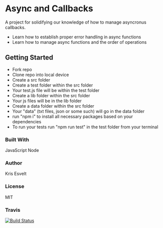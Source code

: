 # Async and Callbacks

A project for solidifying our knowledge of how to manage asyncronus callbacks.
- Learn how to establish proper error handling in async functions
- Learn how to manage async functions and the order of operations

## Getting Started

- Fork repo
- Clone repo into local device
- Create a src folder
- Create a test folder within the src folder
- Your test.js file will be within the test folder
- Create a lib folder within the src folder
- Your js files will be in the lib folder
- Create a data folder within the src folder
- Your "data" (txt files, json or some such) will go in the data folder
- run "npm i" to install all necessary packages based on your dependencies
- To run your tests run "npm run test" in the test folder from your terminal

### Built With

JavaScript
Node

### Author

Kris Esvelt

### License

MIT

### Travis

[![Build Status](https://travis-ci.com/kris3579/03-async-and-callbacks.svg?branch=master)](https://travis-ci.com/kris3579/03-async-and-callbacks)
